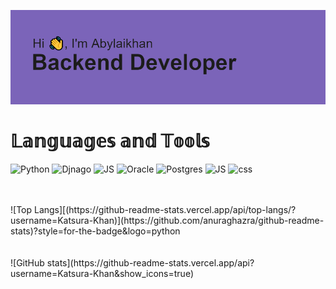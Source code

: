 ![](https://github.com/Katsura-Khan/Katsura-Khan/blob/main/header.png)
<h1>𝕃𝕒𝕟𝕘𝕦𝕒𝕘𝕖𝕤 𝕒𝕟𝕕 𝕋𝕠𝕠𝕝𝕤</h1>

![Python](https://img.shields.io/badge/-Python-<COLOR>?style=for-the-badge&logo=python)
![Djnago](https://img.shields.io/badge/-Django-<COLOR>?style=for-the-badge&logo=django)
![JS](https://img.shields.io/badge/-JavaScript-<COLOR>?style=for-the-badge&logo=javascript)
![Oracle](https://img.shields.io/badge/-Oracle-<COLOR>?style=for-the-badge&logo=oracle)
![Postgres](https://img.shields.io/badge/-postgres-<COLOR>?style=for-the-badge&logo=postgres)
![JS](https://img.shields.io/badge/-html-<COLOR>?style=for-the-badge&logo=html)
![css](https://img.shields.io/badge/-css-<COLOR>?style=for-the-badge&logo=css)



<br>
<br>
![Top Langs][(https://github-readme-stats.vercel.app/api/top-langs/?username=Katsura-Khan)](https://github.com/anuraghazra/github-readme-stats)?style=for-the-badge&logo=python
<br>
<br>
<br>
![GitHub stats](https://github-readme-stats.vercel.app/api?username=Katsura-Khan&show_icons=true)  



